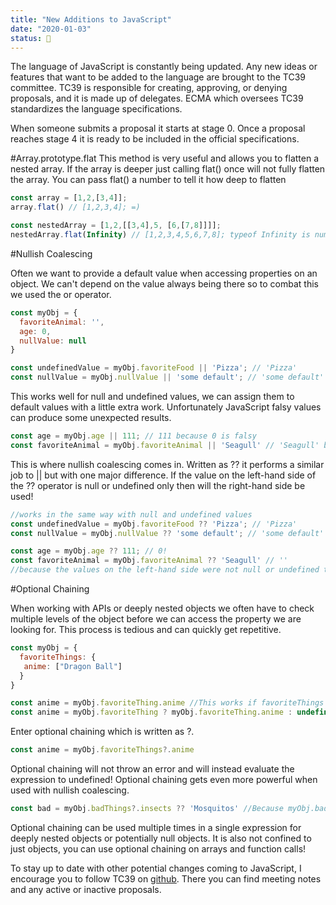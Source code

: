 ```yaml
---
title: "New Additions to JavaScript"
date: "2020-01-03"
status: 🌻
---
```


The language of JavaScript is constantly being updated. Any new ideas or features that want to be added to the language are brought to the TC39 committee. TC39 is responsible for creating, approving, or denying proposals, and it is made up of delegates. ECMA which oversees TC39 standardizes the language specifications. 

When someone submits a proposal it starts at stage 0. Once a proposal reaches stage 4 it is ready to be included in the official specifications. 

#Array.prototype.flat
This method is very useful and allows you to flatten a nested array. If the array is deeper just calling flat() once will not fully flatten the array. You can pass flat() a number to tell it how deep to flatten

```javascript
const array = [1,2,[3,4]];
array.flat() // [1,2,3,4]; =)

const nestedArray = [1,2,[[3,4],5, [6,[7,8]]]];
nestedArray.flat(Infinity) // [1,2,3,4,5,6,7,8]; typeof Infinity is number
```

#Nullish Coalescing

Often we want to provide a default value when accessing properties on an object. We can't depend on the value always being there so to combat this we used the or operator.

```javascript
const myObj = {
  favoriteAnimal: '',
  age: 0,
  nullValue: null
}

const undefinedValue = myObj.favoriteFood || 'Pizza'; // 'Pizza'
const nullValue = myObj.nullValue || 'some default'; // 'some default'
```
This works well for null and undefined values, we can assign them to default values with a little extra work. Unfortunately JavaScript falsy values can produce some unexpected results.

```javascript 
const age = myObj.age || 111; // 111 because 0 is falsy
const favoriteAnimal = myObj.favoriteAnimal || 'Seagull' // 'Seagull' because '' is also a falsy value
```

This is where nullish coalescing comes in. Written as ?? it performs a similar job to || but with one major difference. If the value on the left-hand side of the ?? operator is null or undefined only then will the right-hand side be used!

```javascript
//works in the same way with null and undefined values
const undefinedValue = myObj.favoriteFood ?? 'Pizza'; // 'Pizza'
const nullValue = myObj.nullValue ?? 'some default'; // 'some default'

const age = myObj.age ?? 111; // 0!
const favoriteAnimal = myObj.favoriteAnimal ?? 'Seagull' // ''
//because the values on the left-hand side were not null or undefined the right-hand side is ignored!

```

#Optional Chaining

When working with APIs or deeply nested objects we often have to check multiple levels of the object before we can access the property we are looking for. This process is tedious and can quickly get repetitive. 

```javascript
const myObj = {
  favoriteThings: {
   anime: ["Dragon Ball"]
  }
}

const anime = myObj.favoriteThing.anime //This works if favoriteThings exists but if it is undefined we will get an error
const anime = myObj.favoriteThing ? myObj.favoriteThing.anime : undefined //works but very tedious
```

Enter optional chaining which is written as ?. 
```javascript
const anime = myObj.favoriteThings?.anime
```
Optional chaining will not throw an error and will instead evaluate the expression to undefined! Optional chaining gets even more powerful when used with nullish coalescing. 

```javascript
const bad = myObj.badThings?.insects ?? 'Mosquitos' //Because myObj.badThings evaluates to undefined nullish coalescing will return the right-hand side 'Mosquitos'
```
 
Optional chaining can be used multiple times in a single expression for deeply nested objects or potentially null objects. It is also not confined to just objects, you can use optional chaining on arrays and function calls! 

To stay up to date with other potential changes coming to JavaScript, I encourage you to follow TC39 on [github](https://github.com/tc39). There you can find meeting notes and any active or inactive proposals. 